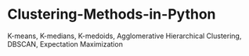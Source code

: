 # Clustering-Methods-in-Python
K-means, K-medians, K-medoids, Agglomerative Hierarchical Clustering, DBSCAN, Expectation Maximization
